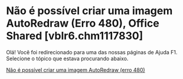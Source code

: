 
# Não é possível criar uma imagem AutoRedraw (Erro 480), Office Shared [vblr6.chm1117830]

Olá! Você foi redirecionado para uma das nossas páginas de Ajuda F1. Selecione o tópico que estava procurando abaixo.

[Não é possível criar uma imagem AutoRedraw (erro 480)](http://msdn.microsoft.com/library/35a64aeb-89ad-26fa-2a06-dbbf3d5457e4%28Office.15%29.aspx)
